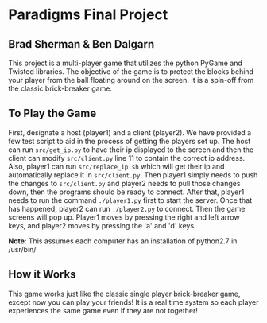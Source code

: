 Paradigms Final Project
=======================

Brad Sherman & Ben Dalgarn
--------------------------

This project is a multi-player game that utilizes the python PyGame and Twisted
libraries. The objective of the game is to protect the blocks behind your player
from the ball floating around on the screen. It is a spin-off from the classic
brick-breaker game.

To Play the Game
----------------
First, designate a host (player1) and a client (player2). We have provided a few
test script to aid in the process of getting the players set up. The host can
run `src/get_ip.py` to have their ip displayed to the screen and then the client
can modify `src/client.py` line 11 to contain the correct ip address. Also,
player1 can run `src/replace_ip.sh` which will get their ip and automatically
replace it in `src/client.py`. Then player1 simply needs to push the changes to
`src/client.py` and player2 needs to pull those changes down, then the programs
should be ready to connect. After that, player1 needs to run the command
`./player1.py` first to start the server. Once that has happened, player2 can run
`./player2.py` to connect. Then the game screens will pop up. Player1 moves by
pressing the right and left arrow keys, and player2 moves by pressing the 'a'
and 'd' keys.

**Note**: This assumes each computer has an installation of python2.7 in
/usr/bin/

How it Works
------------
This game works just like the classic single player brick-breaker game, except
now you can play your friends! It is a real time system so each player
experiences the same game even if they are not together!

